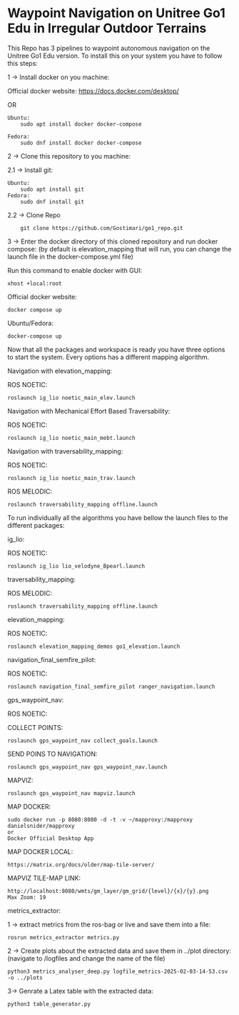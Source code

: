 # Waypoint Navigation on Unitree Go1 Edu in Irregular Outdoor Terrains

This Repo has 3 pipelines to waypoint autonomous navigation on the Unitree Go1 Edu version. To install this on your system you have to follow this steps:

1 -> Install docker on you machine:

Official docker website: https://docs.docker.com/desktop/

OR

    Ubuntu:
        sudo apt install docker docker-compose
    
    Fedora:
        sudo dnf install docker docker-compose

2 -> Clone this repository to you machine:

2.1 -> Install git:

    Ubuntu:
        sudo apt install git
    Fedora:
        sudo dnf install git
        
2.2 -> Clone Repo

        git clone https://github.com/Gostimari/go1_repo.git

3 -> Enter the docker directory of this cloned repository and run docker compose: (by default is elevation_mapping that will run, you can change the launch file in the docker-compose.yml file)

Run this command to enable docker with GUI:

    xhost +local:root

Official docker website:

    docker compose up
    
Ubuntu/Fedora:

    docker-compose up

Now that all the packages and workspace is ready you have three options to start the system. Every options has a different mapping algorithm.

Navigation with elevation_mapping:

ROS NOETIC:

    roslaunch ig_lio noetic_main_elev.launch

Navigation with Mechanical Effort Based Traversability:

ROS NOETIC:

    roslaunch ig_lio noetic_main_mebt.launch

Navigation with traversability_mapping:

ROS NOETIC:

    roslaunch ig_lio noetic_main_trav.launch

ROS MELODIC:

    roslaunch traversability_mapping offline.launch


To run individually all the algorithms you have bellow the launch files to the different packages:

ig_lio:
    
ROS NOETIC:

    roslaunch ig_lio lio_velodyne_Bpearl.launch

traversability_mapping:

ROS MELODIC:

    roslaunch traversability_mapping offline.launch


elevation_mapping:

ROS NOETIC:

    roslaunch elevation_mapping_demos go1_elevation.launch
    
navigation_final_semfire_pilot:

ROS NOETIC:

    roslaunch navigation_final_semfire_pilot ranger_navigation.launch
    
gps_waypoint_nav:

ROS NOETIC:

COLLECT POINTS:

    roslaunch gps_waypoint_nav collect_goals.launch
    
SEND POINS TO NAVIGATION:

    roslaunch gps_waypoint_nav gps_waypoint_nav.launch
    
MAPVIZ:

    roslaunch gps_waypoint_nav mapviz.launch

MAP DOCKER:

    sudo docker run -p 8080:8080 -d -t -v ~/mapproxy:/mapproxy danielsnider/mapproxy
    or 
    Docker Official Desktop App
    
MAP DOCKER LOCAL:

    https://matrix.org/docs/older/map-tile-server/
    
MAPVIZ TILE-MAP LINK:

    http://localhost:8080/wmts/gm_layer/gm_grid/{level}/{x}/{y}.png
    Max Zoom: 19
    
    
metrics_extractor: 
    
1 -> extract metrics from the ros-bag or live and save them into a file:
    
    rosrun metrics_extractor metrics.py
    
2 -> Create plots about the extracted data and save them in ../plot directory: (navigate to /logfiles and change the name of the file)
    
    python3 metrics_analyser_deep.py logfile_metrics-2025-02-03-14-53.csv -o ../plots
        
3-> Genrate a Latex table with the extracted data:

    python3 table_generator.py
    

